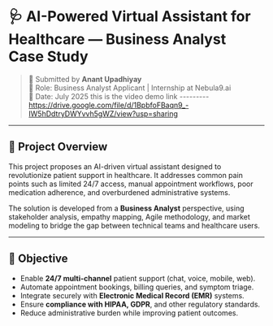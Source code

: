 # 🩺 AI-Powered Virtual Assistant for Healthcare — Business Analyst Case Study

> 🚀 Submitted by **Anant Upadhiyay**  
> 📌 Role: Business Analyst Applicant | Internship at Nebula9.ai  
> 📅 Date: July 2025
> this is the video demo link ---------  https://drive.google.com/file/d/1BpbfoFBaqn9_-IW5hDdtryDWYvvh5gWZ/view?usp=sharing

---

## 📖 Project Overview

This project proposes an AI-driven virtual assistant designed to revolutionize patient support in healthcare. It addresses common pain points such as limited 24/7 access, manual appointment workflows, poor medication adherence, and overburdened administrative systems.

The solution is developed from a **Business Analyst** perspective, using stakeholder analysis, empathy mapping, Agile methodology, and market modeling to bridge the gap between technical teams and healthcare users.

---

## 🎯 Objective

- Enable **24/7 multi-channel** patient support (chat, voice, mobile, web).
- Automate appointment bookings, billing queries, and symptom triage.
- Integrate securely with **Electronic Medical Record (EMR)** systems.
- Ensure **compliance with HIPAA, GDPR**, and other regulatory standards.
- Reduce administrative burden while improving patient outcomes.
